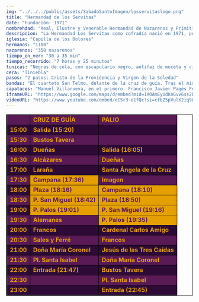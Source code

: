 ```yaml
---
img: "../../../public/assets/SabadoSantoImagen/losservitaslogo.png"
title: "Hermandad de los Servitas"
date: "Fundación: 1971"
nombrehdad: "Real, Ilustre y Venerable Hermandad de Nazarenos y Primitiva Cofradía Servita de Nuestra Señora de los Dolores, Santísimo Cristo de la Providencia, María Santísima de la Soledad y San Marcos Evangelista"
descripcion: "La Hermandad Los Servitas como cofradía nació en 1971, pero la institución servita recibiría la aprobación de reglas en 1696. En su capilla esta residiendo canónicamente desde 1713. En 1972 hace la primera estación de penitencia a la catedral y en 1981 salió por primera vez el paso de palio."
iglesia: "Capilla de los Dolores"
hermanos: "1100"
nazarenos: "350 nazarenos"
tiempo_en_ver: "30 a 35 min"
tiempo_recorrido: "7 horas y 25 minutos"
tunicas: "Negras de cola, con escapulario negro, antifaz de muceta y cinturón de cuero"
cera: "Tiniebla"
pasos: "2 pasos: Cristo de la Providencia y Virgen de la Soledad"
bandas: "El cuarteto San Telmo, delante de la cruz de guía. Tras el misterio, banda de la Soledad de Cantillana. Municipal de Coria del Río, tras el palio"
capataces: "Manuel Villanueva, en el primero. Francisco Javier Pagés Fernández, en el segundo"
iframeURL: "https://www.google.com/maps/d/embed?mid=1X0AmEyUdKnGvv6ss2BSPdJR6ZTLlBzLW&ehbc=2E312F"
videoURL: "https://www.youtube.com/embed/eC5r3-o1fQc?si=cfbZ5pVulX2iq98V"
---
```


<table class="recorrido" style="width: 100%; border-collapse: collapse; text-align: left; border: 1px solid black;">
  <tbody>
    <tr style="background-color: #5a1a55; color: #e5a000; font-weight: bold;">
      <td style="border: 1px solid black; text-align: center;"></td>
      <td style="border: 1px solid black;">CRUZ DE GUÍA</td>
      <td style="border: 1px solid black;">PALIO</td>
    </tr>
    <tr style="background-color: #2e0b37; color: #e5a000; font-weight: bold;">
      <td style="border: 1px solid black; text-align: center;">15:00</td>
      <td style="border: 1px solid black;">Salida (15:20)</td>
      <td style="border: 1px solid black;"></td>
    </tr>
    <tr style="background-color: #5a1a55; color: #e5a000; font-weight: bold;">
      <td style="border: 1px solid black; text-align: center;">15:30</td>
      <td style="border: 1px solid black;">Bustos Tavera</td>
      <td style="border: 1px solid black;"></td>
    </tr>
    <tr style="background-color: #2e0b37; color: #e5a000; font-weight: bold;">
      <td style="border: 1px solid black; text-align: center;">16:00</td>
      <td style="border: 1px solid black;">Dueñas</td>
      <td style="border: 1px solid black;">Salida (16:05)</td>
    </tr>
    <tr style="background-color: #5a1a55; color: #e5a000; font-weight: bold;">
      <td style="border: 1px solid black; text-align: center;">16:30</td>
      <td style="border: 1px solid black;">Alcázares</td>
      <td style="border: 1px solid black;">Dueñas</td>
    </tr>
    <tr style="background-color: #2e0b37; color: #e5a000; font-weight: bold;">
      <td style="border: 1px solid black; text-align: center;">17:00</td>
      <td style="border: 1px solid black;">Laraña</td>
      <td style="border: 1px solid black;">Santa Ángela de la Cruz</td>
    </tr>
    <tr style="background-color: #5a1a55; color: #e5a000; font-weight: bold;">
      <td style="border: 1px solid black; text-align: center;">17:30</td>
      <td style="border: 1px solid black; background-color: #e5a000; color: #5a1a55;">Campana (17:36)</td>
      <td style="border: 1px solid black;">Imagen</td>
    </tr>
    <tr style="background-color: #2e0b37; color: #e5a000; font-weight: bold;">
      <td style="border: 1px solid black; text-align: center;">18:00</td>
      <td style="border: 1px solid black; background-color: #e5a000; color: #5a1a55;">Plaza (18:16)</td>
      <td style="border: 1px solid black; background-color: #e5a000; color: #5a1a55;">Campana (18:10)</td>
    </tr>
    <tr style="background-color: #5a1a55; color: #e5a000; font-weight: bold;">
      <td style="border: 1px solid black; text-align: center;">18:30</td>
      <td style="border: 1px solid black; background-color: #e5a000; color: #5a1a55;">P. San Miguel (18:42)</td>
      <td style="border: 1px solid black; background-color: #e5a000; color: #5a1a55;">Plaza (18:50)</td>
    </tr>
    <tr style="background-color: #2e0b37; color: #e5a000; font-weight: bold;">
      <td style="border: 1px solid black; text-align: center;">19:00</td>
      <td style="border: 1px solid black; background-color: #e5a000; color: #5a1a55;">P. Palos (19:01)</td>
      <td style="border: 1px solid black; background-color: #e5a000; color: #5a1a55;">P. San Miguel (19:16)</td>
    </tr>
    <tr style="background-color: #5a1a55; color: #e5a000; font-weight: bold;">
      <td style="border: 1px solid black; text-align: center;">19:30</td>
      <td style="border: 1px solid black;">Alemanes</td>
      <td style="border: 1px solid black; background-color: #e5a000; color: #5a1a55;">P. Palos (19:35)</td>
    </tr>
    <tr style="background-color: #2e0b37; color: #e5a000; font-weight: bold;">
      <td style="border: 1px solid black; text-align: center;">20:00</td>
      <td style="border: 1px solid black;">Francos</td>
      <td style="border: 1px solid black;">Cardenal Carlos Amigo</td>
    </tr>
    <tr style="background-color: #5a1a55; color: #e5a000; font-weight: bold;">
      <td style="border: 1px solid black; text-align: center;">20:30</td>
      <td style="border: 1px solid black;">Sales y Ferré</td>
      <td style="border: 1px solid black;">Francos</td>
    </tr>
    <tr style="background-color: #2e0b37; color: #e5a000; font-weight: bold;">
      <td style="border: 1px solid black; text-align: center;">21:00</td>
      <td style="border: 1px solid black;">Doña María Coronel</td>
      <td style="border: 1px solid black;">Jesús de las Tres Caídas</td>
    </tr>
    <tr style="background-color: #5a1a55; color: #e5a000; font-weight: bold;">
      <td style="border: 1px solid black; text-align: center;">21:30</td>
      <td style="border: 1px solid black;">Pl. Santa Isabel</td>
      <td style="border: 1px solid black;">Doña María Coronel</td>
    </tr>
    <tr style="background-color: #2e0b37; color: #e5a000; font-weight: bold;">
      <td style="border: 1px solid black; text-align: center;">22:00</td>
      <td style="border: 1px solid black;">Entrada (21:47)</td>
      <td style="border: 1px solid black;">Bustos Tavera</td>
    </tr>
    <tr style="background-color: #5a1a55; color: #e5a000; font-weight: bold;">
      <td style="border: 1px solid black; text-align: center;">22:30</td>
      <td style="border: 1px solid black;"></td>
      <td style="border: 1px solid black;">Pl. Santa Isabel</td>
    </tr>
    <tr style="background-color: #2e0b37; color: #e5a000; font-weight: bold;">
      <td style="border: 1px solid black; text-align: center;">23:00</td>
      <td style="border: 1px solid black;"></td>
      <td style="border: 1px solid black;">Entrada (22:45)</td>
    </tr>
  </tbody>
</table>